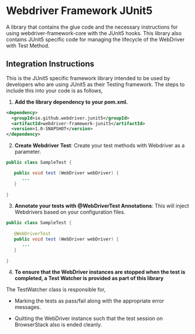 # Webdriver Framework JUnit5

A library that contains the glue code and the necessary instructions for using webdriver-framework-core with the JUnit5 hooks. This library also contains JUnit5 specific code for managing the lifecycle of the WebDriver with Test Method.

## Integration Instructions 

This is the JUnit5 specific framework library intended to be used by developers who are using JUnit5 as their Testing framework. The steps to include this into your code is as follows,

1. <b>Add the library dependency to your pom.xml.</b>
```xml
<dependency>
  <groupId>io.github.webdriver.junit5</groupId>
  <artifactId>webdriver-framework-junit5</artifactId>
  <version>1.0-SNAPSHOT</version>
</dependency>
 ```
 
2. <b>Create Webdriver Test</b>:  Create your test methods with Webdriver as a parameter. 

```java
public class SampleTest {

   public void test (WebDriver webDriver) {
      ...
   }
   
}
```

3. <b>Annotate your tests with @WebDriverTest Annotations</b>: This will inject Webdrivers based on your configuration files.

```java
public class SampleTest {
    
   @WebDriverTest
   public void test (WebDriver webDriver) {
      ...
   }
   
}
```


4. <b>To ensure that the WebDriver instances are stopped when the test is completed, a Test Watcher is provided as part of this library</b>

The TestWatcher class is responsible for,

- Marking the tests as pass/fail along with the appropriate error messages.

- Quitting the WebDriver instance such that the test session on BrowserStack also is ended cleanly.
